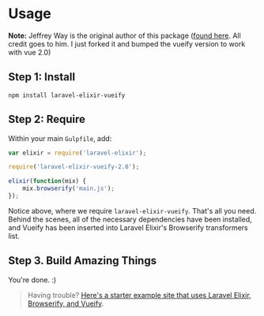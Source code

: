 # Usage

**Note:** Jeffrey Way is the original author of this package ([found here](https://github.com/JeffreyWay/laravel-elixir-vueify). All credit goes to him. I just forked it and bumped the vueify version to work with vue 2.0)

## Step 1: Install

```
npm install laravel-elixir-vueify
```

## Step 2: Require

Within your main `Gulpfile`, add:

```js
var elixir = require('laravel-elixir');

require('laravel-elixir-vueify-2.0');

elixir(function(mix) {
    mix.browserify('main.js');
});
```

Notice above, where we require `laravel-elixir-vueify`. That's all you need. Behind the scenes, all of the necessary dependencies have been installed, and Vueify has been inserted into Laravel Elixir's Browserify transformers list.

## Step 3. Build Amazing Things

You're done. :)

> Having trouble? [Here's a starter example site that uses Laravel Elixir, Browserify, and Vueify](https://github.com/laracasts/Laravel-Elixir-Vueify-Setup).
